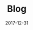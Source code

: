 ---
title: Blog
headline: Technical Blog
textline: Welcome to the Technical blog!
weight: 4
outputs:
- HTML
- RSS
- OpenSearch
publishdate: 2017-12-31
expirydate: 2030-01-01
date: 2017-12-31
description: 'Technical Blog'
author: []
categories: []
tags: []
cta:
  headline: ''
  textline: ''
  calls_to_action: []
private: false
aliases: []
---